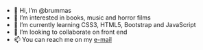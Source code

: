 - 👋 Hi, I’m @brummas
- 👀 I’m interested in books, music and horror films
- 🌱 I’m currently learning CSS3, HTML5, Bootstrap and JavaScript
- 💞️ I’m looking to collaborate on front end
- 📫 You can reach me on my <a href="mailto:brunaa.oli@hotmail.com">e-mail </a>

<!---
brummas/brummas is a ✨ special ✨ repository because its `README.md` (this file) appears on your GitHub profile.
You can click the Preview link to take a look at your changes.
--->
